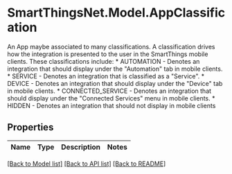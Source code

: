 # SmartThingsNet.Model.AppClassification
An App maybe associated to many classifications.  A classification drives how the integration is presented to the user in the SmartThings mobile clients.  These classifications include: * AUTOMATION - Denotes an integration that should display under the \"Automation\" tab in mobile clients. * SERVICE - Denotes an integration that is classified as a \"Service\". * DEVICE - Denotes an integration that should display under the \"Device\" tab in mobile clients. * CONNECTED_SERVICE - Denotes an integration that should display under the \"Connected Services\" menu in mobile clients. * HIDDEN - Denotes an integration that should not display in mobile clients 
## Properties

Name | Type | Description | Notes
------------ | ------------- | ------------- | -------------

[[Back to Model list]](../README.md#documentation-for-models) [[Back to API list]](../README.md#documentation-for-api-endpoints) [[Back to README]](../README.md)

